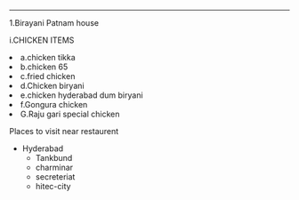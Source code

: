 
<!--# Rakesh
## Biryani_patnam
It is famous because it's **Richness** coming from Ages
**Good hospitality** and well caring for **Customers**

<!--orderred list-->
****
1.Birayani Patnam house

  i.CHICKEN ITEMS
    <li>a.chicken tikka</li>
    <li>b.chicken 65</li>
    <li>c.fried chicken</li>
    <li>d.Chicken biryani</li>
    <li>e.chicken hyderabad dum biryani</li>
    <li>f.Gongura chicken</li>
    <li>G.Raju gari special chicken</li>

  <!--ii.MUTTON ITEMS
    <li> a.mutton paya</li>
    <li>b.Mutton vepudu</li>

<!--unordered list-->
Places to visit near restaurent
* Hyderabad
    * Tankbund
    * charminar
    * secreteriat
    * hitec-city


